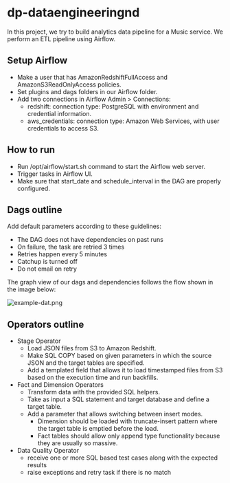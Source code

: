 # dp-dataengineeringnd
In this project, we try to build analytics data pipeline for a Music service. We perform an ETL pipeline using Airflow.

## Setup Airflow
- Make a user that has AmazonRedshiftFullAccess and AmazonS3ReadOnlyAccess policies.
- Set plugins and dags folders in our Airflow folder.
- Add two connections in Airflow Admin > Connections:
  - redshift: connection type: PostgreSQL with environment and credential information.
  - aws_credentials: connection type: Amazon Web Services, with user credentials to access S3.

## How to run

- Run /opt/airflow/start.sh command to start the Airflow web server.
- Trigger tasks in Airflow UI.
- Make sure that start_date and schedule_interval in the DAG are properly configured.

## Dags outline

Add default parameters according to these guidelines:

- The DAG does not have dependencies on past runs
- On failure, the task are retried 3 times
- Retries happen every 5 minutes
- Catchup is turned off
- Do not email on retry

The graph view of our dags and dependencies follows the flow shown in the image below:

![example-dat.png](./example-dat.png "DAG with task dependencies")


## Operators outline

- Stage Operator
  - Load JSON files from S3 to Amazon Redshift.
  - Make SQL COPY based on given parameters in which the source JSON and the target tables are specified.
  - Add a templated field that allows it to load timestamped files from S3 based on the execution time and run backfills.
- Fact and Dimension Operators
  - Transform data with the provided SQL helpers.
  - Take as input a SQL statement and target database and define a target table.
  - Add a parameter that allows switching between insert modes.
    - Dimension should be loaded with truncate-insert pattern where the
    target table is emptied before the load.
    - Fact tables should allow only append type functionality because
    they are usually so massive.
- Data Quality Operator
  - receive one or more SQL based test cases along with the expected results
  - raise exceptions and retry task if there is no match
